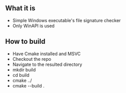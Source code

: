 ## What it is

* Simple Windows executable's file signature checker
* Only WinAPI is used

## How to build

* Have Cmake installed and MSVC
* Checkout the repo
* Navigate to the resulted directory
* mkdir build
* cd build
* cmake ../
* cmake --build .